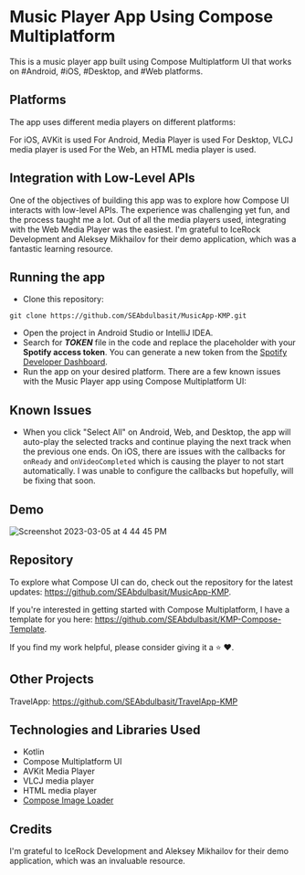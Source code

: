 # Music Player App Using Compose Multiplatform

This is a music player app built using Compose Multiplatform UI that works on #Android, #iOS, #Desktop, and #Web
platforms.

## Platforms

The app uses different media players on different platforms:

For iOS, AVKit is used
For Android, Media Player is used
For Desktop, VLCJ media player is used
For the Web, an HTML media player is used.

## Integration with Low-Level APIs

One of the objectives of building this app was to explore how Compose UI interacts with low-level APIs. The experience
was challenging yet fun, and the process taught me a lot.
Out of all the media players used, integrating with the Web Media Player was the easiest. I'm grateful to IceRock
Development and Aleksey Mikhailov for their demo application, which was a fantastic learning resource.

## Running the app

- Clone this repository:

```
git clone https://github.com/SEAbdulbasit/MusicApp-KMP.git
```

- Open the project in Android Studio or IntelliJ IDEA.
- Search for **_TOKEN_** file in the code and replace the placeholder with your **Spotify access token**. You can
  generate a new token from the [Spotify Developer Dashboard](https://developer.spotify.com/console/get-album-tracks/).
- Run the app on your desired platform.
  There are a few known issues with the Music Player app using Compose Multiplatform UI:

## Known Issues

- When you click "Select All" on Android, Web, and Desktop, the app will auto-play the selected tracks and continue
  playing the next track when the previous one ends.
  On iOS, there are issues with the callbacks for `onReady` and `onVideoCompleted`
  which is causing the player to not start automatically. I was unable to configure the callbacks but hopefully, will be
  fixing that soon.

## Demo

![Screenshot 2023-03-05 at 4 44 45 PM](https://user-images.githubusercontent.com/33172684/222960302-eccb34b4-d77c-4c95-96af-3d4528323c42.png)

## Repository

To explore what Compose UI can do, check out the repository for the latest
updates: https://github.com/SEAbdulbasit/MusicApp-KMP.

If you're interested in getting started with Compose Multiplatform, I have a template for you
here: https://github.com/SEAbdulbasit/KMP-Compose-Template.

If you find my work helpful, please consider giving it a ⭐ ❤️.

## Other Projects

TravelApp: https://github.com/SEAbdulbasit/TravelApp-KMP

## Technologies and Libraries Used

- Kotlin
- Compose Multiplatform UI
- AVKit Media Player
- VLCJ media player
- HTML media player
- [Compose Image Loader](https://github.com/qdsfdhvh/compose-imageloader)

## Credits

I'm grateful to IceRock Development and Aleksey Mikhailov for their demo application, which was an invaluable resource.


